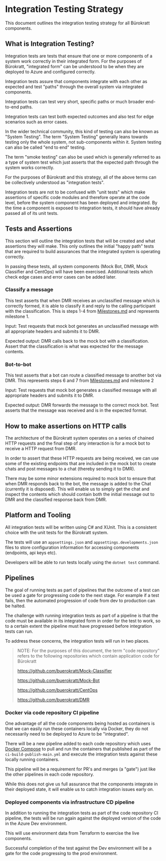 # Integration Testing Strategy

This document outlines the integration testing strategy for all Bürokratt components.

## What is Integration Testing?

Integration tests are tests that ensure that one or more components of a system work correctly in their integrated form. For the purposes of Bürokratt, "integrated form" can be understood to be when they are deployed to Azure and configured correctly.

Integration tests assure that components integrate with each other as expected and test "paths" through the overall system via integrated components.

Integration tests can test very short, specific paths or much broader end-to-end paths.

Integration tests can test both expected outcomes and also test for edge scenarios such as error cases.

In the wider technical community, this kind of testing can also be known as "System Testing". The term "System Testing" generally leans towards testing only the whole system, not sub-components within it. System testing can also be called "end to end" testing.

The term "smoke testing" can also be used which is generally referred to as a type of system test which just asserts that the expected path through the system works correctly.

For the purposes of Bürokratt and this strategy, all of the above terms can be collectively understood as "integration tests".

Integration tests are not to be confused with "unit tests" which make assertions of specific code modules and therefore operate at the code level, before the system component has been deployed and integrated. By the time a component is exposed to integration tests, it should have already passed all of its unit tests.

## Tests and Assertions

This section will outline the integration tests that will be created and what assertions they will make. This only outlines the initial "happy path" tests that are required to build assurances that the integrated system is operating correctly.

In passing these tests, all system components (Mock Bot, DMR, Mock Classifier and CentOps) will have been exercised. Additional tests which check edge cases and error cases can be added later.

### Classify a message

This test asserts that when DMR receives an unclassified message which is correctly formed, it is able to classify it and reply to the calling participant with the classification. This is steps 1-4 from [Milestones.md](https://github.com/buerokratt/Project-Documentation-Management/blob/main/Milestones.md) and represents milestone 1.

Input: Test requests that mock bot generates an unclassified message with all appropriate headers and submits it to DMR.

Expected output: DMR calls back to the mock bot with a classification. Assert that the classification is what was expected for the message contents.

### Bot-to-bot

This test asserts that a bot can route a classified message to another bot via DMR. This represents steps 6 and 7 from [Milestones.md](https://github.com/buerokratt/Project-Documentation-Management/blob/main/Milestones.md) and milestone 2

Input: Test requests that mock bot generates a classified message with all appropriate headers and submits it to DMR.

Expected output: DMR forwards the message to the correct mock bot. Test asserts that the message was received and is in the expected format.

## How to make assertions on HTTP calls

The architecture of the Bürokratt system operates on a series of chained HTTP requests and the final step of any interaction is for a mock bot to receive a HTTP request from DMR.

In order to assert that these HTTP requests are being received, we can use some of the existing endpoints that are included in the mock bot to create chats and post messages to a chat (thereby sending it to DMR).

There may be some minor extensions required to mock bot to ensure that when DMR responds back to the bot, the message is added to the Chat (currently it is disposed). This will enable us to simply get the chat and inspect the contents which should contain both the initial message out to DMR and the classified response back from DMR.

## Platform and Tooling

All integration tests will be written using C# and XUnit. This is a consistent choice with the unit tests for the Bürokratt system.

The tests will use an `appsettings.json` and `appsettings.developments.json` files to store configuration information for accessing components (endpoints, api keys etc).

Developers will be able to run tests locally using the `dotnet test` command.

## Pipelines

The goal of running tests as part of pipelines that the outcome of a test can be used a gate for progressing code to the next stage. For example if a test fails, then the automated progression of code from dev to production can be halted.

The challenge with running integration tests as part of a pipeline is that the code must be available in its integrated form in order for the test to work, so to a certain extent the pipeline must have progressed before integration tests can run.

To address these concerns, the integration tests will run in two places.

> NOTE: For the purposes of this document, the term "code repository" refers to the following repositories which contain application code for Bürokratt 
>
> https://github.com/buerokratt/Mock-Classifier
>
> https://github.com/buerokratt/Mock-Bot
>
> https://github.com/buerokratt/CentOps
>
> https://github.com/buerokratt/DMR

### Docker via code repository CI pipeline

One advantage of all the code components being hosted as containers is that we can easily run these containers locally via Docker, they do not necessarily need to be deployed to Azure to be "integrated".

There will be a new pipeline added to each code repository which uses [Docker Compose](https://docs.docker.com/compose/) to pull and run the containers that published as part of the `ci-build-publish-main.yml` and execute the integration tests against these locally running containers. 

This pipeline will be a requirement for PR's and merges (a "gate") just like the other pipelines in each code repository.

While this does not give us full assurance that the components integrate in their deployed state, it will enable us to catch integration issues early on.

### Deployed components via infrastructure CD pipeline

In addition to running the integration tests as part of the code repository CI pipeline, the tests will be run again against the deployed version of the code in the Azure Dev environment.

This will use environment data from Terraform to exercise the live components.

Successful completion of the test against the Dev environment will be a gate for the code progressing to the prod environment.

